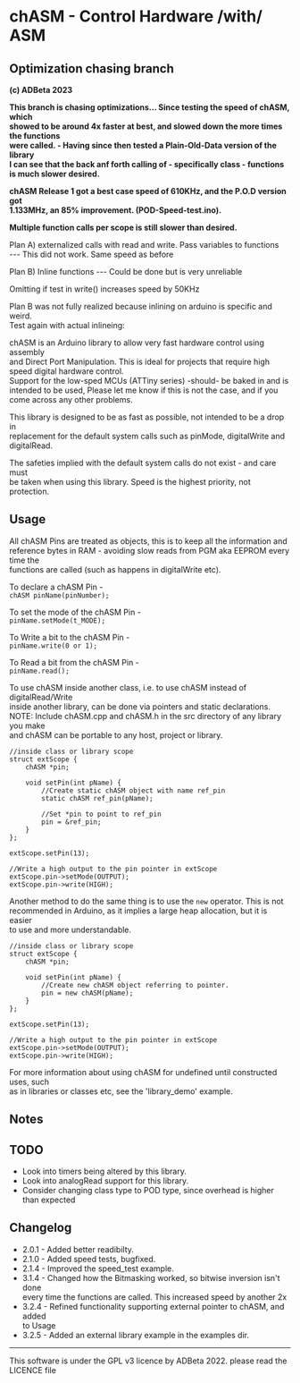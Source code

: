 # chASM - Control Hardware /with/ ASM 
## Optimization chasing branch 
<b> (c) ADBeta  2023</b>

<b> This branch is chasing optimizations... Since testing the speed of chASM, which  
showed to be around 4x faster at best, and slowed down the more times the functions  
were called. - Having since then tested a Plain-Old-Data version of the library  
I can see that the back anf forth calling of - specifically class - functions  
is much slower desired.  

chASM Release 1 got a best case speed of 610KHz, and the P.O.D version got  
1.133MHz, an 85% improvement. (POD-Speed-test.ino).  

Multiple function calls per scope is still slower than desired.</b>  

Plan A) externalized calls with read and write. Pass variables to functions  
--- This did not work. Same speed as before  

Plan B) Inline functions
--- Could be done but is very unreliable

Omitting if test in write() increases speed by 50KHz

Plan B was not fully realized because inlining on arduino is specific and weird.  
Test again with actual inlineing: 

chASM is an Arduino library to allow very fast hardware control using assembly  
and Direct Port Manipulation. This is ideal for projects that require high  
speed digital hardware control.  
Support for the low-sped MCUs (ATTiny series) -should- be baked in and is  
intended to be used, Please let me know if this is not the case, and if you  
come across any other problems.  

This library is designed to be as fast as possible, not intended to be a drop in  
replacement for the default system calls  such as pinMode, digitalWrite and  
digitalRead.

The safeties implied with the default system calls do not exist - and care must  
be taken when using this library. Speed is the highest priority, not protection.  

## Usage
All chASM Pins are treated as objects, this is to keep all the information and  
reference bytes in RAM - avoiding slow reads from PGM aka EEPROM every time the  
functions are called (such as happens in digitalWrite etc).  

To declare a chASM Pin -  
`chASM pinName(pinNumber);`

To set the mode of the chASM Pin -  
`pinName.setMode(t_MODE);`

To Write a bit to the chASM Pin -  
`pinName.write(0 or 1);`

To Read a bit from the chASM Pin -  
`pinName.read();`

To use chASM inside another class, i.e. to use chASM instead of digitalRead/Write  
inside another library, can be done via pointers and static declarations.  
NOTE: Include chASM.cpp and chASM.h in the src directory of any library you make  
and chASM can be portable to any host, project or library.  
```
//inside class or library scope
struct extScope {
	chASM *pin;

	void setPin(int pName) {
		//Create static chASM object with name ref_pin
		static chASM ref_pin(pName);
		
		//Set *pin to point to ref_pin 
		pin = &ref_pin;
	}
};

extScope.setPin(13);

//Write a high output to the pin pointer in extScope
extScope.pin->setMode(OUTPUT);
extScope.pin->write(HIGH);
```

Another method to do the same thing is to use the `new` operator. This is not  
recommended in Arduino, as it implies a large heap allocation, but it is easier  
to use and more understandable.  
```
//inside class or library scope
struct extScope {
	chASM *pin;

	void setPin(int pName) {
		//Create new chASM object referring to pointer.
		pin = new chASM(pName);
	}
};

extScope.setPin(13);

//Write a high output to the pin pointer in extScope
extScope.pin->setMode(OUTPUT);
extScope.pin->write(HIGH);
```

For more information about using chASM for undefined until constructed uses, such  
as in libraries or classes etc, see the 'library_demo' example.  

## Notes

## TODO
* Look into timers being altered by this library.  
* Look into analogRead support for this library.  
* Consider changing class type to POD type, since overhead is higher than expected  

## Changelog
* 2.0.1 - Added better readibilty.  
* 2.1.0 - Added speed tests, bugfixed.  
* 2.1.4 - Improved the speed_test example.  
* 3.1.4 - Changed how the Bitmasking worked, so bitwise inversion isn't done  
every time the functions are called. This increased speed by another 2x  
* 3.2.4 - Refined functionality supporting external pointer to chASM, and added  
to Usage  
* 3.2.5 - Added an external library example in the examples dir.  

--------------------------------------------------------------------------------
This software is under the GPL v3 licence by ADBeta 2022. please read the
LICENCE file
